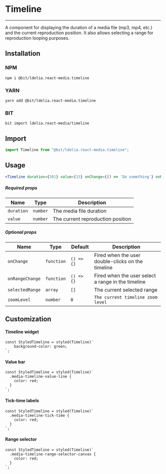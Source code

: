 # Timeline

<!-- STORY -->

<hr>

A component for displaying the duration of a media file (mp3, mp4, etc.) and the current reproduction position. It also allows selecting a range for reproduction looping purposes.

## Installation

### NPM
```
npm i @bit/ldelia.react-media.timeline
```
### YARN
```
yarn add @bit/ldelia.react-media.timeline
```
### BIT
```
bit import ldelia.react-media/timeline
```

## Import

```js
import Timeline from "@bit/ldelia.react-media.timeline";
```

## Usage

```jsx
<Timeline duration={301} value={15} onChange={() => 'Do something'} onRangeChange={() => 'Do something'} />
```

##### Required props

| Name       | Type   | Description                 |
| ---------- | ------ | --------------------------- |
| `duration` | `number` | The media file duration |
| `value` | `number` | The current reproduction position |

##### Optional props

| Name         | Type       | Default    | Description               |
| ------------ | ---------- | ---------- | ------------------------- |
| `onChange`   | `function` | `() => {}` | Fired when the user double-clicks on the timeline |
| `onRangeChange`   | `function`  | `() => {}`    | Fired when the user select a range in the timeline |
| `selectedRange`       | `array`   | `[]`   | The current selected range |
| `zoomLevel`      | `number`   | `0`   | `The current timeline zoom level` |

## Customization

#### Timeline widget
``` 
const StyledTimeline = styled(Timeline)`
    background-color: green;
`;
``` 

#### Value bar
``` 
const StyledTimeline = styled(Timeline)`
  .media-timeline-value-line {
    color: red;
  }
`;
``` 

#### Tick-time labels
``` 
const StyledTimeline = styled(Timeline)`
  .media-timeline-tick-time {
    color: red;
  }
`;
``` 

#### Range selector
``` 
const StyledTimeline = styled(Timeline)`
  .media-timeline-range-selector-canvas {
    color: red;
  }
`;
``` 
